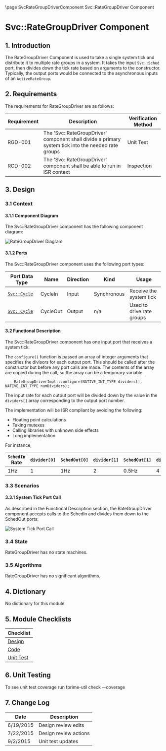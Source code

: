 \page SvcRateGroupDriverComponent Svc::RateGroupDriver Component
# Svc::RateGroupDriver Component

## 1. Introduction

The RateGroupDriver Component is used to take a single system tick and distribute it to multiple rate groups in a system. 
It takes the input `Svc::Sched` port, then divides down the tick rate based on arguments to the constructor. 
Typically, the output ports would be connected to the asynchronous inputs of an `ActiveRateGroup`.

## 2. Requirements

The requirements for RateGroupDriver are as follows:

Requirement | Description | Verification Method
----------- | ----------- | -------------------
RGD-001 | The 'Svc::RateGroupDriver' component shall divide a primary system tick into the needed rate groups | Unit Test
RCD-002 | The 'Svc::RateGroupDriver' component shall be able to run in ISR context | Inspection

## 3. Design

### 3.1 Context

#### 3.1.1 Component Diagram

The Svc::RateGroupDriver component has the following component diagram:

![RateGroupDriver Diagram](img/RateGroupDriverBDD.jpg "RateGroupDriver")

#### 3.1.2 Ports

The Svc::RateGroupDriver component uses the following port types:

Port Data Type | Name | Direction | Kind | Usage
-------------- | ---- | --------- | ---- | -----
[`Svc::Cycle`](../../Sched/docs/sdd.md) | CycleIn | Input | Synchronous | Receive the system tick
[`Svc::Cycle`](../../Sched/docs/sdd.md) | CycleOut| Output | n/a | Used to drive rate groups

#### 3.2 Functional Description

The Svc::RateGroupDriver component has one input port that receives a system tick. 

The `configure()` function is passed an array of integer arguments that specifies the divisors for each output port. This should be called after the constructor but before any port calls are made. The contents of the array are copied during the call, so the array can be a temporary variable.

```
    RateGroupDriverImpl::configure(NATIVE_INT_TYPE dividers[], NATIVE_INT_TYPE numDividers);
```    

The input rate for each output port will be divided down by the value in the `dividers[]` array corresponding to the output port number.

The implementation will be ISR compliant by avoiding the following:

* Floating point calculations
* Taking mutexes
* Calling libraries with unknown side effects
* Long implementation

For instance,

`SchedIn` Rate | `divider[0]` | `SchedOut[0]` | `divider[1]` | `SchedOut[1]` | `divider[2]` | `SchedOut[2]`
-------------- | ------------ | ------------- | ------------ | ------------- | ------------ | -------------
1Hz | 1 | 1Hz | 2 | 0.5Hz | 4 | 0.25Hz

### 3.3 Scenarios

#### 3.3.1 System Tick Port Call

As described in the Functional Description section, the RateGroupDriver component accepts calls to the SchedIn and divides them down to the SchedOut ports:

![System Tick Port Call](img/RateGroupDriverPortCallSequence.jpg) 

### 3.4 State

RateGroupDriver has no state machines.

### 3.5 Algorithms

RateGroupDriver has no significant algorithms.

## 4. Dictionary

No dictionary for this module

## 5. Module Checklists

Checklist |
-------- |
[Design](Checklist_Design.xlsx) |
[Code](Checklist_Code.xlsx) |
[Unit Test](Checklist_Unit_Test.xls) |

## 6. Unit Testing

To see unit test coverage run fprime-util check --coverage

## 7. Change Log

Date | Description
---- | -----------
6/19/2015 | Design review edits
7/22/2015 | Design review actions
9/2/2015| Unit test updates



